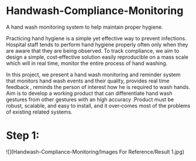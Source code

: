 # Handwash-Compliance-Monitoring

A hand wash monitoring system to help maintain proper hygiene.

Practicing hand hygiene is a simple yet effective way to prevent infections. Hospital staff tends to perform hand hygiene properly often only when they are aware that they are being observed. To track compliance, we aim to design a simple, cost‐effective solution easily reproducible on a mass scale which will in real time, monitor the entire process of hand washing.

In this project, we present a hand wash monitoring and reminder system that monitors hand wash events and their quality, provides real time feedback , reminds the person of interest how he is required to wash hands. Aim is to develop a working product that can differentiate hand wash gestures from other gestures with an high accuracy .Product must be robust, scalable, and easy to install, and it over‐comes most of the problems of existing related systems.  
# Step 1:  
![](Handwash-Compliance-Monitoring/Images For Reference/Result 1.jpg)
